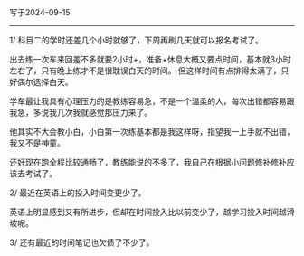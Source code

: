 写于2024-09-15

-----

1/  科目二的学时还差几个小时就够了，下周再刷几天就可以报名考试了。

出去练一次车来回差不多就要2小时+，准备+休息大概又要点时间，基本就3小时左右了，只有晚上练才不是很耽误白天的时间。 但这样时间有点排得太满了，只好偶尔选择白天。

学车最让我具有心理压力的是教练容易急，不是一个温柔的人，每次出错都容易跟我急，多说我几次我就感觉那压力来了。

他其实不大会教小白，小白第一次练基本都是我这样呀，指望我一上手就不出错，我又不是神童。

还好现在跑全程比较通畅了，教练能说的不多了，我自己在根据小问题修补修补应该去考试了。

2/ 最近在英语上的投入时间变更少了。

英语上明显感到又有所进步，但却在时间投入比以前变少了，越学习投入时间越滑坡呢。

3/ 还有最近的时间笔记也欠债了不少了。




